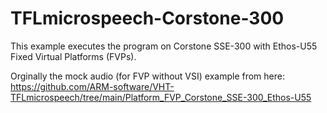 # TFLmicrospeech-Corstone-300

This example executes the program on Corstone SSE-300 with Ethos-U55 Fixed Virtual Platforms (FVPs).

Orginally the mock audio (for FVP without VSI) example from here: https://github.com/ARM-software/VHT-TFLmicrospeech/tree/main/Platform_FVP_Corstone_SSE-300_Ethos-U55
